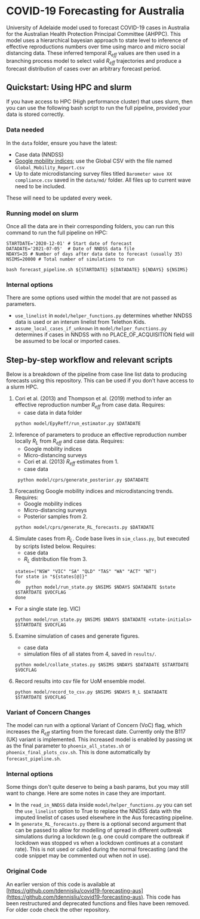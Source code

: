 # COVID-19 Forecasting for Australia
University of Adelaide model used to forecast COVID-19 cases in Australia for the Australian Health Protection Principal Committee (AHPPC). This model uses a hierarchical bayesian approach to state level to inference of effective reproductions numbers over time using marco and micro social distancing data. These inferred temporal $R_{eff}$ values are then used in a branching process model to select valid $R_{eff}$ trajectories and produce a forecast distribution of cases over an arbitrary forecast period.

## Quickstart: Using HPC and slurm
If you have access to HPC (High performance cluster) that uses slurm, then you can use the following bash script to run the full pipeline, provided your data is stored correctly.

### Data needed
In the `data` folder, ensure you have the latest:
* Case data (NNDSS)
* [Google mobility indices](https://www.google.com/covid19/mobility/); use the Global CSV with the file named `Global_Mobility_Report.csv`
* Up to date microdistancing survey files titled `Barometer wave XX compliance.csv` saved in the `data/md/` folder. All files up to current wave need to be included.

These will need to be updated every week. 

### Running model on slurm
Once all the data are in their corresponding folders, you can run this command to run the full pipeline on HPC:

```
STARTDATE='2020-12-01' # Start date of forecast
DATADATE='2021-07-05'  # Date of NNDSS data file
NDAYS=35 # Number of days after data date to forecast (usually 35)
NSIMS=20000 # Total number of simulations to run

bash forecast_pipeline.sh ${STARTDATE} ${DATADATE} ${NDAYS} ${NSIMS}
```

### Internal options
There are some options used within the model that are not passed as parameters.
* `use_linelist` in `model/helper_functions.py` determines whether NNDSS data is used or an interum linelist from Telethon Kids. 
* `assume_local_cases_if_unknown` in `model/helper_functions.py` determines if cases in NNDSS with no PLACE_OF_ACQUISITION field will be assumed to be local or imported cases.


## Step-by-step workflow and relevant scripts
Below is a breakdown of the pipeline from case line list data to producing forecasts using this repository. This can be used if you don't have access to a slurm HPC.

1. Cori et al. (2013) and Thompson et al. (2019) method to infer an effective reproduction number $R_{eff}$ from case data. Requires:
    * case data in data folder
   ```
   python model/EpyReff/run_estimator.py $DATADATE
   ```
2. Inference of parameters to produce an effective reproduction number locally $R_L$ from $R_{eff}$ and case data. Requires:
    * Google mobility indices
    * Micro-distancing surveys
    * Cori et al. (2013) $R_{eff}$ estimates from 1.
    * case data
   ```
    python model/cprs/generate_posterior.py $DATADATE 
   ```
3. Forecasting Google mobility indices and microdistancing trends. Requires:
   * Google mobility indices
   * Micro-distancing surveys
   * Posterior samples from 2.
    ```
    python model/cprs/generate_RL_forecasts.py $DATADATE
    ```
4.  Simulate cases from $R_L$. Code base lives in `sim_class.py`, but executed by scripts listed below. Requires:
    * case data
    * $R_L$ distribution file from 3.
    ```
    states=("NSW" "VIC" "SA" "QLD" "TAS" "WA" "ACT" "NT")
    for state in "${states[@]}"
    do
        python model/run_state.py $NSIMS $NDAYS $DATADATE $state $STARTDATE $VOCFLAG 
    done
    ```

* For a single state (eg. VIC)
    ```
    python model/run_state.py $NSIMS $NDAYS $DATADATE <state-initials> $STARTDATE $VOCFLAG  
    ```

5.  Examine simulation of cases and generate figures. 
    * case data
    * simulation files of all states from 4, saved in `results/`.
    
    ```
    python model/collate_states.py $NSIMS $NDAYS $DATADATE $STARTDATE $VOCFLAG 
    ```

6.  Record results into csv file for UoM ensemble model.
    ```
    python model/record_to_csv.py $NSIMS $NDAYS R_L $DATADATE $STARTDATE $VOCFLAG 
    ```

### Variant of Concern Changes
The model can run with a optional Variant of Concern (VoC) flag, which increases the $R_{eff}$ starting from the forecast date. Currently only the B117 (UK) variant is implemented. This increased model is enabled by passing `UK` as the final parameter to `phoenix_all_states.sh` or `phoenix_final_plots_csv.sh`. This is done automatically by `forecast_pipeline.sh`.


### Internal options
Some things don't quite deserve to being a bash params, but you may still want to change. Here are some notes in case they are important.
- In the `read_in_NNDSS` data inside `model/helper_functions.py` you can set the `use_linelist` option to True to replace the NNDSS data with the imputed linelist of cases used elsewhere in the Aus forecasting pipeline.
- In `generate_RL_forecasts.py` there is a optional second argument that can be passed to allow for modelling of spread in different outbreak simulations during a lockdown (e.g. one could compare the outbreak if lockdown was stopped vs when a lockdown continues at a constant rate). This is not used or called during the normal forecasting (and the code snippet may be commented out when not in use).

### Original Code
An earlier version of this code is available at [https://github.com/tdennisliu/covid19-forecasting-aus](https://github.com/tdennisliu/covid19-forecasting-aus). This code has been restructured and deprecated functions and files have been removed. For older code check the other repository. 
